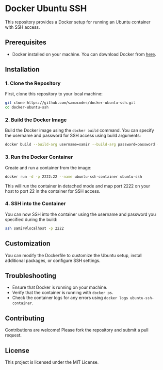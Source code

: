 # Docker Ubuntu SSH

This repository provides a Docker setup for running an Ubuntu container with SSH access.

## Prerequisites

- Docker installed on your machine. You can download Docker from [here](https://docs.docker.com/get-docker/).

## Installation

### 1. Clone the Repository

First, clone this repository to your local machine:

```bash
git clone https://github.com/samocodes/docker-ubuntu-ssh.git
cd docker-ubuntu-ssh
```

### 2. Build the Docker Image

Build the Docker image using the `docker build` command. You can specify the username and password for SSH access using build arguments:

```bash
docker build --build-arg username=samir --build-arg password=password -t ubuntu-ssh .
```

### 3. Run the Docker Container

Create and run a container from the image:

```bash
docker run -d -p 2222:22 --name ubuntu-ssh-container ubuntu-ssh
```

This will run the container in detached mode and map port 2222 on your host to port 22 in the container for SSH access.

### 4. SSH into the Container

You can now SSH into the container using the username and password you specified during the build:

```bash
ssh samir@localhost -p 2222
```

## Customization

You can modify the Dockerfile to customize the Ubuntu setup, install additional packages, or configure SSH settings.

## Troubleshooting

- Ensure that Docker is running on your machine.
- Verify that the container is running with `docker ps`.
- Check the container logs for any errors using `docker logs ubuntu-ssh-container`.

## Contributing

Contributions are welcome! Please fork the repository and submit a pull request.

## License

This project is licensed under the MIT License.
